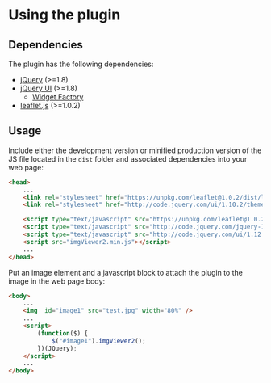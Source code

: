 # Using the plugin
## Dependencies
The plugin has the following dependencies:

 * [jQuery](http://jquery.com/) (>=1.8)
 * [jQuery UI](http://jqueryui.com/) (>=1.8)
    * [Widget Factory](http://api.jqueryui.com/jQuery.widget/)
 * [leaflet.js](http://leafletjs.com/index.html) (>=1.0.2)

## Usage
Include either the development version or minified production version of the JS file located
 in the `dist` folder and associated dependencies into your web page:

```html
<head>
	...
	<link rel="stylesheet" href="https://unpkg.com/leaflet@1.0.2/dist/leaflet.css" />
	<link rel="stylesheet" href="http://code.jquery.com/ui/1.10.2/themes/smoothness/jquery-ui.css" media="screen">

	<script type="text/javascript" src="https://unpkg.com/leaflet@1.0.2/dist/leaflet.js"></script>
	<script type="text/javascript" src="http://code.jquery.com/jquery-1.12.4.min.js"></script>
	<script type="text/javascript" src="http://code.jquery.com/ui/1.12.1/jquery-ui.min.js"></script>
	<script src="imgViewer2.min.js"></script>
	...
</head>
```

Put an image element and a javascript block to attach the plugin to the image in the web page body:

```html
<body>
	...
	<img  id="image1" src="test.jpg" width="80%" />
	...
	<script>
		(function($) {
			$("#image1").imgViewer2();
		})(JQuery);
	</script>
	...
</body>
```